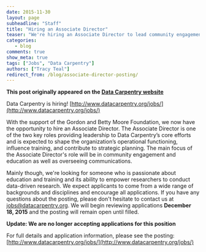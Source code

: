 ```yaml
---
date: 2015-11-30
layout: page
subheadline: "Staff"
title: "Hiring an Associate Director"
teaser: "We're hiring an Associate Director to lead community engagement and education efforts"
categories:
   - blog
comments: true
show_meta: true
tags: ["Jobs", "Data Carpentry"]
authors: ["Tracy Teal"]
redirect_from: /blog/associate-director-posting/
--- 
```


**This post originally appeared on the [Data Carpentry website](https://datacarpentry.org)**



Data Carpentry is hiring! [http://www.datacarpentry.org/jobs/](http://www.datacarpentry.org/jobs/)

With the support of the Gordon and Betty Moore Foundation, we now have the opportunity to hire an Associate Director. The Associate Director is one of the two key roles providing leadership to Data Carpentry’s core efforts and is expected to shape the organization’s operational functioning, influence training, and contribute to strategic planning. The main focus of the Associate Director's role will be in community engagement and education as well as overseeing communications.

Mainly though, we're looking for someone who
is passionate about education and training and its ability to empower researchers to conduct data-driven research. We expect applicants to come from a wide range of backgrounds and disciplines and encourage all applications. If you have any questions about the posting, please don't hesitate to contact us at [jobs@datacarpentry.org](mailto:jobs@datacarpentry.org).  We will begin reviewing applications **December 18, 2015** and the posting will remain open until filled.

**Update: We are no longer accepting applications for this position**

For full details and application information, please see the posting:  
 [http://www.datacarpentry.org/jobs/](http://www.datacarpentry.org/jobs/)
